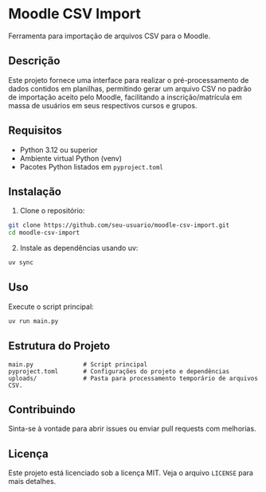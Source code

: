 # Moodle CSV Import

Ferramenta para importação de arquivos CSV para o Moodle.

## Descrição

Este projeto fornece uma interface para realizar o pré-processamento de dados contidos em planilhas, permitindo gerar um arquivo CSV no padrão de importação aceito pelo Moodle, facilitando a inscrição/matrícula em massa de usuários em seus respectivos cursos e grupos.

## Requisitos

- Python 3.12 ou superior
- Ambiente virtual Python (venv)
- Pacotes Python listados em `pyproject.toml`

## Instalação

1. Clone o repositório:
```bash
git clone https://github.com/seu-usuario/moodle-csv-import.git
cd moodle-csv-import
```

2. Instale as dependências usando uv:
```bash
uv sync
```

## Uso

Execute o script principal:

```bash
uv run main.py
```

## Estrutura do Projeto

```
main.py              # Script principal
pyproject.toml       # Configurações do projeto e dependências
uploads/             # Pasta para processamento temporário de arquivos CSV.
```

## Contribuindo

Sinta-se à vontade para abrir issues ou enviar pull requests com melhorias.

## Licença

Este projeto está licenciado sob a licença MIT. Veja o arquivo `LICENSE` para mais detalhes.